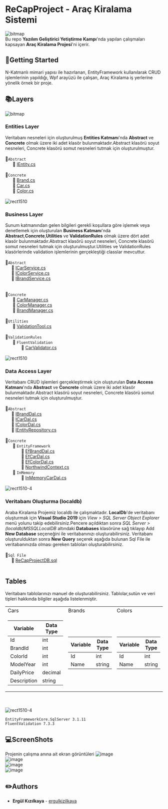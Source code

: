 # ReCapProject - Araç Kiralama Sistemi

![bitmap](https://user-images.githubusercontent.com/77868230/107104545-37940380-6833-11eb-88c0-9fa3d4771470.png)  
Bu repo **Yazılım Geliştirici Yetiştirme Kampı**'nda yapılan çalışmaları kapsayan **Araç Kiralama Projesi**'ni içerir.
## :pushpin:Getting Started
N-Katmanlı mimari yapısı ile hazırlanan, EntityFramework kullanılarak CRUD işlemlerinin yapıldığı, Wpf arayüzü ile çalışan, Araç Kiralama iş yerlerine yönelik örnek bir proje.
## :books:Layers  
![bitmap](https://user-images.githubusercontent.com/77868230/107105115-cb66cf00-6835-11eb-8fd7-9ddc5d7ac56e.png)
### Entities Layer
Veritabanı nesneleri için oluşturulmuş **Entities Katmanı**'nda **Abstract** ve **Concrete** olmak üzere iki adet klasör bulunmaktadır.Abstract klasörü soyut nesneleri, Concrete klasörü somut nesneleri tutmak için oluşturulmuştur.  
<br>:file_folder:`Abstract`  
&nbsp;&nbsp;&nbsp;&nbsp;&nbsp;&nbsp;:page_facing_up: [IEntity.cs](https://github.com/ergulkizilkaya/ReCapProject/blob/master/ReCapProject.Entities/Abstract/IEntity.cs)
<br> <br> :file_folder:`Concrete`  
&nbsp;&nbsp;&nbsp;&nbsp;&nbsp;&nbsp;:page_facing_up: [Brand.cs](https://github.com/ergulkizilkaya/ReCapProject/blob/master/ReCapProject.Entities/Concrete/Brand.cs)  
&nbsp;&nbsp;&nbsp;&nbsp;&nbsp;&nbsp;:page_facing_up: [Car.cs](https://github.com/ergulkizilkaya/ReCapProject/blob/master/ReCapProject.Entities/Concrete/Car.cs)  
&nbsp;&nbsp;&nbsp;&nbsp;&nbsp;&nbsp;:page_facing_up: [Color.cs](https://github.com/ergulkizilkaya/ReCapProject/blob/master/ReCapProject.Entities/Concrete/Color.cs)  
<br>
![rect1510](https://user-images.githubusercontent.com/77868230/107105276-82634a80-6836-11eb-9dd5-a159f029cfc0.png)
###  Business Layer
Sunum katmanından gelen bilgileri gerekli koşullara göre işlemek veya denetlemek için oluşturulan **Business Katmanı**'nda **Abstract**,**Concrete**,**Utilities** ve **ValidationRules** olmak üzere dört adet klasör bulunmaktadır.Abstract klasörü soyut nesneleri, Concrete klasörü somut nesneleri tutmak için oluşturulmuştur.Utilities ve ValidationRules klasörlerinde validation işlemlerinin gerçekleştiği classlar mevcuttur.  
<br>:file_folder:`Abstract`  
&nbsp;&nbsp;&nbsp;&nbsp;&nbsp;:page_facing_up: [ICarService.cs](https://github.com/ergulkizilkaya/ReCapProject/blob/master/ReCapProject.Business/Abstract/ICarService.cs)  
&nbsp;&nbsp;&nbsp;&nbsp;&nbsp;:page_facing_up: [IColorService.cs](https://github.com/ergulkizilkaya/ReCapProject/blob/master/ReCapProject.Business/Abstract/IColorService.cs)  
&nbsp;&nbsp;&nbsp;&nbsp;&nbsp;:page_facing_up: [IBrandService.cs](https://github.com/ergulkizilkaya/ReCapProject/blob/master/ReCapProject.Business/Abstract/IBrandService.cs)  
<br> <br> :file_folder:`Concrete`  
&nbsp;&nbsp;&nbsp;&nbsp;&nbsp;&nbsp;:page_facing_up: [CarManager.cs](https://github.com/ergulkizilkaya/ReCapProject/blob/master/ReCapProject.Business/Concrete/CarManager.cs)  
&nbsp;&nbsp;&nbsp;&nbsp;&nbsp;&nbsp;:page_facing_up: [ColorManager.cs](https://github.com/ergulkizilkaya/ReCapProject/blob/master/ReCapProject.Business/Concrete/ColorManager.cs)  
&nbsp;&nbsp;&nbsp;&nbsp;&nbsp;&nbsp;:page_facing_up: [BrandManager.cs](https://github.com/ergulkizilkaya/ReCapProject/blob/master/ReCapProject.Business/Concrete/BrandManager.cs)    
<br> :file_folder:`Utilities`  
&nbsp;&nbsp;&nbsp;&nbsp;&nbsp;&nbsp;:page_facing_up: [ValidationTool.cs](https://github.com/ergulkizilkaya/ReCapProject/blob/master/ReCapProject.Business/Utilities/ValidationTool.cs)  
<br> :file_folder:`ValidationRules`  
&nbsp;&nbsp;&nbsp;&nbsp;&nbsp;&nbsp;:file_folder: `FluentValidation`  
&nbsp;&nbsp;&nbsp;&nbsp;&nbsp;&nbsp;&nbsp;&nbsp;&nbsp;&nbsp;&nbsp;&nbsp;&nbsp;:page_facing_up: [CarValidator.cs](https://github.com/ergulkizilkaya/ReCapProject/blob/master/ReCapProject.Business/ValidationRules/FluentValidation/CarValidator.cs)   
<br>
![rect1510](https://user-images.githubusercontent.com/77868230/107105238-45975380-6836-11eb-8b3e-50c7b7989b14.png)
###  Data Access Layer
Veritabanı CRUD işlemleri gerçekleştirmek için oluşturulan **Data Access Katmanı**'nda **Abstract** ve **Concrete** olmak üzere iki adet klasör bulunmaktadır.Abstract klasörü soyut nesneleri, Concrete klasörü somut nesneleri tutmak için oluşturulmuştur.  
<br>:file_folder:`Abstract`  
&nbsp;&nbsp;&nbsp;&nbsp;&nbsp;:page_facing_up: [IBrandDal.cs](https://github.com/ergulkizilkaya/ReCapProject/blob/master/ReCapProject.DataAccess/Abstract/IBrandDal.cs)  
&nbsp;&nbsp;&nbsp;&nbsp;&nbsp;:page_facing_up: [ICarDal.cs](https://github.com/ergulkizilkaya/ReCapProject/blob/master/ReCapProject.DataAccess/Abstract/ICarDal.cs)  
&nbsp;&nbsp;&nbsp;&nbsp;&nbsp;:page_facing_up: [IColorDal.cs](https://github.com/ergulkizilkaya/ReCapProject/blob/master/ReCapProject.DataAccess/Abstract/IColorDal.cs)  
&nbsp;&nbsp;&nbsp;&nbsp;&nbsp;:page_facing_up: [IEntityRepository.cs](https://github.com/ergulkizilkaya/ReCapProject/blob/master/ReCapProject.DataAccess/Abstract/IEntityRepository.cs)
<br> <br> :file_folder:`Concrete`  
&nbsp;&nbsp;&nbsp;&nbsp;&nbsp;&nbsp;:file_folder: `EntityFramework`    
&nbsp;&nbsp;&nbsp;&nbsp;&nbsp;&nbsp;&nbsp;&nbsp;&nbsp;&nbsp;&nbsp;&nbsp;&nbsp;:page_facing_up: [EfBrandDal.cs](https://github.com/ergulkizilkaya/ReCapProject/blob/master/ReCapProject.DataAccess/Concrete/EntityFramework/EfBrandDal.cs)  
&nbsp;&nbsp;&nbsp;&nbsp;&nbsp;&nbsp;&nbsp;&nbsp;&nbsp;&nbsp;&nbsp;&nbsp;&nbsp;:page_facing_up: [EfCarDal.cs](https://github.com/ergulkizilkaya/ReCapProject/blob/master/ReCapProject.DataAccess/Concrete/EntityFramework/EfCarDal.cs)  
&nbsp;&nbsp;&nbsp;&nbsp;&nbsp;&nbsp;&nbsp;&nbsp;&nbsp;&nbsp;&nbsp;&nbsp;&nbsp;:page_facing_up: [EfColorDal.cs](https://github.com/ergulkizilkaya/ReCapProject/blob/master/ReCapProject.DataAccess/Concrete/EntityFramework/EfColorDal.cs)  
&nbsp;&nbsp;&nbsp;&nbsp;&nbsp;&nbsp;&nbsp;&nbsp;&nbsp;&nbsp;&nbsp;&nbsp;&nbsp;:page_facing_up: [NorthwindContext.cs](https://github.com/ergulkizilkaya/FinalProject/blob/master/DataAccess/Concrete/EntityFramework/NorthwindContext.cs)  
&nbsp;&nbsp;&nbsp;&nbsp;&nbsp;&nbsp;:file_folder: `InMemory`    
&nbsp;&nbsp;&nbsp;&nbsp;&nbsp;&nbsp;&nbsp;&nbsp;&nbsp;&nbsp;&nbsp;&nbsp;&nbsp;:page_facing_up: [InMemoryCarDal.cs](https://github.com/ergulkizilkaya/ReCapProject/blob/master/ReCapProject.DataAccess/Concrete/InMemory/InMemoryCarDal.cs)  
<br>
![rect1510-4](https://user-images.githubusercontent.com/77868230/107106389-72e70000-683c-11eb-9717-e2a97e72c990.png)
### Veritabanı Oluşturma (localdb)
Araba Kiralama Projemiz localdb ile çalışmaktadır. **LocalDb**'de veritabanı oluşturmak için **Visual Studio 2019** için *View > SQL Server Object Explorer* menü yolunu takip edebilirsiniz.Pencere açıldıktan sonra *SQL Server > (localdb)MSSQLLocalDB* altındaki **Databases** klasörüne sağ tıklayıp Add **New Database** seçeneğini ile veritabanınızı oluşturabilirsiniz. Veritabanı oluşturulduktan sonra **New Query** seçerek aşağıda bulunan Sql File ile veritabanınızda olması gereken tabloları oluşturabilirsiniz.  
<br>
:file_folder:`Sql File`  
&nbsp;&nbsp;&nbsp;&nbsp;&nbsp;:page_facing_up: [ReCapProjectDB.sql](https://github.com/ergulkizilkaya/ReCapProject/blob/master/ReCapProjectDB.sql)  
<br>
## Tables
Veritabanı tablolarınızı manuel de oluşturabilirsiniz. Tablolar,sutün ve veri tipleri hakkında bilgiler aşağıda listelenmiştir.   
<table>
  <tr>
    <td>Cars</td>
     <td>Brands</td>
     <td>Colors</td>
  </tr>
  <tr>
    <td>

Variable | Data Type
------------ | -------------
Id | int
BrandId | int
ColorId | int
ModelYear | int
DailyPrice | decimal
Description | string
   
   </td>
    <td>

Variable | Data Type
------------ | -------------
Id | int
Name | string
   
   </td>
    <td>

Variable | Data Type
------------ | -------------
Id | int
Name | string
   
   </td>
  </tr>
 </table>


<br><br>
![rect1510-4](https://user-images.githubusercontent.com/77868230/107105506-d02c8280-6837-11eb-865f-b2f3b8f4e779.png)

```
EntityFrameworkCore.SqlServer 3.1.11
FluentValidation 7.3.3
```
## :computer:ScreenShots
Projenin çalışma anına ait ekran görüntüleri
![image](https://user-images.githubusercontent.com/77868230/107121347-f1768880-68a2-11eb-889a-c410e6833c0a.png)  
![image](https://user-images.githubusercontent.com/77868230/107121367-0bb06680-68a3-11eb-8ea8-65504ef18b07.png)  
![image](https://user-images.githubusercontent.com/77868230/107121391-37335100-68a3-11eb-9232-c4d5d5a2d29c.png)  
![image](https://user-images.githubusercontent.com/77868230/107121405-4914f400-68a3-11eb-9c90-3e75f68bab64.png)  
## :pencil2:Authors
* **Ergül Kızılkaya** - [ergulkizilkaya](https://github.com/ergulkizilkaya)
